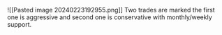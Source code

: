 ![[Pasted image 20240223192955.png]]
Two trades are marked the first one is aggressive and second one is conservative with monthly/weekly support.